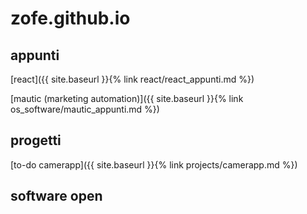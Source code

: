 # zofe.github.io


## appunti 

[react]({{ site.baseurl }}{% link react/react_appunti.md %})


[mautic (marketing automation)]({{ site.baseurl }}{% link os_software/mautic_appunti.md %})


## progetti

[to-do camerapp]({{ site.baseurl }}{% link projects/camerapp.md %})


## software open


